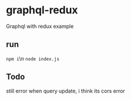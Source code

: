 # graphql-redux
Graphql with redux example
## run
`npm i`\n
`node index.js`

## Todo
still error when query update, i think its cors error
